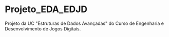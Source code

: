 # Projeto_EDA_EDJD
Projeto da UC "Estruturas de Dados Avançadas" do Curso de Engenharia e Desenvolvimento de Jogos Digitais.
